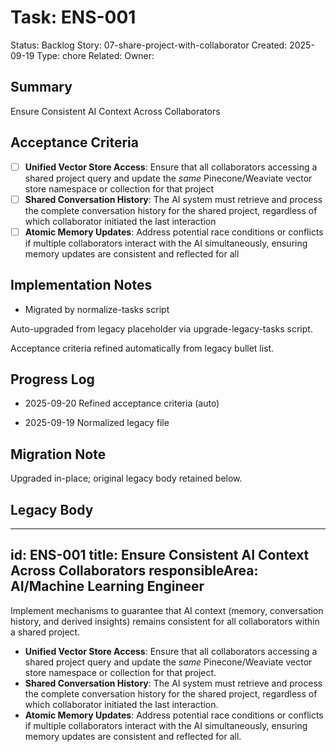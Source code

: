 # Task: ENS-001
Status: Backlog
Story: 07-share-project-with-collaborator
Created: 2025-09-19
Type: chore
Related:
Owner:

## Summary
Ensure Consistent AI Context Across Collaborators

## Acceptance Criteria

- [ ] **Unified Vector Store Access**: Ensure that all collaborators accessing a shared project query and update the *same* Pinecone/Weaviate vector store namespace or collection for that project
- [ ] **Shared Conversation History**: The AI system must retrieve and process the complete conversation history for the shared project, regardless of which collaborator initiated the last interaction
- [ ] **Atomic Memory Updates**: Address potential race conditions or conflicts if multiple collaborators interact with the AI simultaneously, ensuring memory updates are consistent and reflected for all

## Implementation Notes
- Migrated by normalize-tasks script

Auto-upgraded from legacy placeholder via upgrade-legacy-tasks script.


Acceptance criteria refined automatically from legacy bullet list.
## Progress Log
- 2025-09-20 Refined acceptance criteria (auto)

- 2025-09-19 Normalized legacy file
## Migration Note
Upgraded in-place; original legacy body retained below.

## Legacy Body
---
id: ENS-001
title: Ensure Consistent AI Context Across Collaborators
responsibleArea: AI/Machine Learning Engineer
---
Implement mechanisms to guarantee that AI context (memory, conversation history, and derived insights) remains consistent for all collaborators within a shared project.
*   **Unified Vector Store Access**: Ensure that all collaborators accessing a shared project query and update the *same* Pinecone/Weaviate vector store namespace or collection for that project.
*   **Shared Conversation History**: The AI system must retrieve and process the complete conversation history for the shared project, regardless of which collaborator initiated the last interaction.
*   **Atomic Memory Updates**: Address potential race conditions or conflicts if multiple collaborators interact with the AI simultaneously, ensuring memory updates are consistent and reflected for all.